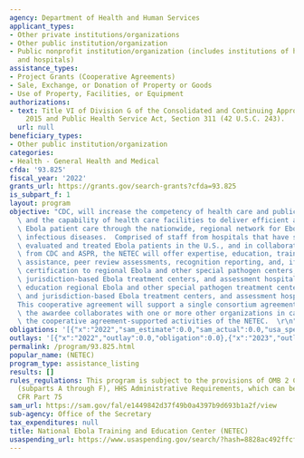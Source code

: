 ```yaml
---
agency: Department of Health and Human Services
applicant_types:
- Other private institutions/organizations
- Other public institution/organization
- Public nonprofit institution/organization (includes institutions of higher education
  and hospitals)
assistance_types:
- Project Grants (Cooperative Agreements)
- Sale, Exchange, or Donation of Property or Goods
- Use of Property, Facilities, or Equipment
authorizations:
- text: Title VI of Division G of the Consolidated and Continuing Appropriations Act,
    2015 and Public Health Service Act, Section 311 (42 U.S.C. 243).
  url: null
beneficiary_types:
- Other public institution/organization
categories:
- Health - General Health and Medical
cfda: '93.825'
fiscal_year: '2022'
grants_url: https://grants.gov/search-grants?cfda=93.825
is_subpart_f: 1
layout: program
objective: "CDC, will increase the competency of health care and public health workers\
  \ and the capability of health care facilities to deliver efficient and effective\
  \ Ebola patient care through the nationwide, regional network for Ebola and other\
  \ infectious diseases.  Comprised of staff from hospitals that have successfully\
  \ evaluated and treated Ebola patients in the U.S., and in collaboration with staff\
  \ from CDC and ASPR, the NETEC will offer expertise, education, training, technical\
  \ assistance, peer review assessments, recognition reporting, and, if feasible,\
  \ certification to regional Ebola and other special pathogen centers, state- and\
  \ jurisdiction-based Ebola treatment centers, and assessment hospitals expertise,\
  \ education regional Ebola and other special pathogen treatment centers, state-\
  \ and jurisdiction-based Ebola treatment centers, and assessment hospitals.\r\n\
  This cooperative agreement will support a single consortium agreement, under which\
  \ the awardee collaborates with one or more other organizations in carrying out\
  \ the cooperative agreement-supported activities of the NETEC.  \r\n"
obligations: '[{"x":"2022","sam_estimate":0.0,"sam_actual":0.0,"usa_spending_actual":6500000.0},{"x":"2023","sam_estimate":0.0,"sam_actual":0.0,"usa_spending_actual":7381055.0},{"x":"2024","sam_estimate":0.0,"sam_actual":0.0,"usa_spending_actual":7469593.48}]'
outlays: '[{"x":"2022","outlay":0.0,"obligation":0.0},{"x":"2023","outlay":0.0,"obligation":0.0},{"x":"2024","outlay":0.0,"obligation":0.0}]'
permalink: /program/93.825.html
popular_name: (NETEC)
program_type: assistance_listing
results: []
rules_regulations: This program is subject to the provisions of OMB 2 CFR Part 200
  (subparts A through F), HHS Administrative Requirements, which can be found in 45
  CFR Part 75
sam_url: https://sam.gov/fal/e1449842d37f49b0a4397b9d693b1a2f/view
sub-agency: Office of the Secretary
tax_expenditures: null
title: National Ebola Training and Education Center (NETEC)
usaspending_url: https://www.usaspending.gov/search/?hash=8828ac492ffcf55e3000ac249d4d3d6e
---
```

